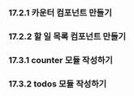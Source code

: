 ### 17.2.1 카운터 컴포넌트 만들기

### 17.2.2 할 일 목록 컴포넌트 만들기

### 17.3.1 counter 모듈 작성하기

### 17.3.2 todos 모듈 작성하기
